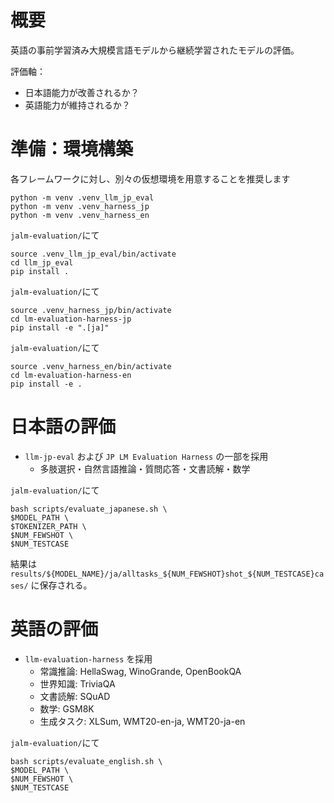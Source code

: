# 概要

英語の事前学習済み大規模言語モデルから継続学習されたモデルの評価。

評価軸：
* 日本語能力が改善されるか？
* 英語能力が維持されるか？

# 準備：環境構築
各フレームワークに対し、別々の仮想環境を用意することを推奨します

```
python -m venv .venv_llm_jp_eval
python -m venv .venv_harness_jp
python -m venv .venv_harness_en
```
`jalm-evaluation/`にて
```
source .venv_llm_jp_eval/bin/activate
cd llm_jp_eval
pip install .
```
`jalm-evaluation/`にて
```
source .venv_harness_jp/bin/activate
cd lm-evaluation-harness-jp
pip install -e ".[ja]"
```
`jalm-evaluation/`にて
```
source .venv_harness_en/bin/activate
cd lm-evaluation-harness-en
pip install -e .
```

# 日本語の評価
* `llm-jp-eval` および `JP LM Evaluation Harness` の一部を採用
    * 多肢選択・自然言語推論・質問応答・文書読解・数学
    
`jalm-evaluation/`にて
```
bash scripts/evaluate_japanese.sh \
$MODEL_PATH \
$TOKENIZER_PATH \
$NUM_FEWSHOT \
$NUM_TESTCASE
```

結果は
`results/${MODEL_NAME}/ja/alltasks_${NUM_FEWSHOT}shot_${NUM_TESTCASE}cases/`
に保存される。

# 英語の評価
* `llm-evaluation-harness` を採用
    * 常識推論: HellaSwag, WinoGrande, OpenBookQA
    * 世界知識: TriviaQA
    * 文書読解: SQuAD
    * 数学: GSM8K
    * 生成タスク: XLSum, WMT20-en-ja, WMT20-ja-en

`jalm-evaluation/`にて
```
bash scripts/evaluate_english.sh \
$MODEL_PATH \
$NUM_FEWSHOT \
$NUM_TESTCASE
```
    